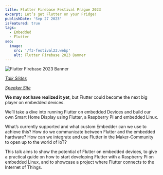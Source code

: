 ```yaml
---
title: Flutter Firebase Festival Prague 2023
excerpt: Let’s get Flutter on your Fridge!
publishDate: 'Sep 27 2023'
isFeatured: true
tags:
  - Embedded
  - Flutter
seo:
  image:
    src: '/f3-festival23.webp'
    alt: Flutter Firebase 2023 Banner
---
```


![Flutter Firebase 2023 Banner](/f3-festival23.webp)

_[Talk Slides](https://speakerdeck.com/theis/flutter-firebase-festival-2023-lets-get-flutter-on-your-fridge)_

_[Speaker Site](https://f3.events/sessions/540636/)_

**We may not have realized it yet**, but Flutter could become the next big player on embedded devices.

We’ll take a dive into running Flutter on embedded Devices and build our own Smart Home Display using Flutter, a Raspberry Pi and embedded Linux.

What’s currently supported and what custom Embedder can we use to achieve this? How do we communicate between Flutter and the embedded hardware? How can we integrate and use Flutter in the Maker-Community to open up to the world of IoT?

This talk aims to show the potential of Flutter on embedded devices, to give a practical guide on how to start developing Flutter with a Raspberry Pi on embedded Linux, and to showcase a project where Flutter connects to the Internet of Things.
